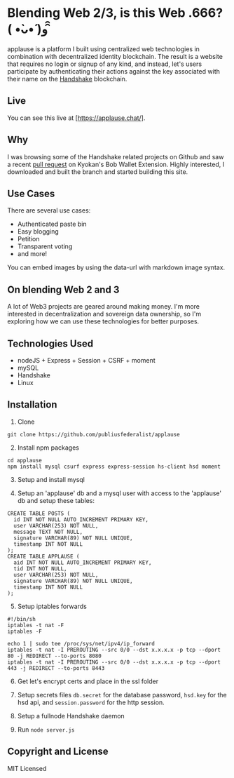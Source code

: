 # Blending Web 2/3, is this Web .666? ( •̀ᴗ•́ )و ̑̑

applause is a platform I built using centralized web technologies in combination with decentralized identity blockchain. The result is a website that requires no login or signup of any kind, and instead, let's users participate by authenticating their actions against the key associated with their name on the [Handshake](https://handshake.org/) blockchain.

## Live

You can see this live at [https://applause.chat/].

## Why

I was browsing some of the Handshake related projects on Github and saw a recent [pull request](https://github.com/kyokan/bob-extension/pull/15) on Kyokan's Bob Wallet Extension. Highly interested, I downloaded and built the branch and started building this site.

## Use Cases

There are several use cases:

- Authenticated paste bin
- Easy blogging
- Petition
- Transparent voting
- and more!

You can embed images by using the data-url with markdown image syntax.

## On blending Web 2 and 3

A lot of Web3 projects are geared around making money. I'm more interested in decentralization and sovereign data ownership, so I'm exploring how we can use these technologies for better purposes.

## Technologies Used

- nodeJS + Express + Session + CSRF + moment
- mySQL
- Handshake
- Linux

## Installation
1. Clone
```
git clone https://github.com/publiusfederalist/applause
```

2. Install npm packages
```
cd applause
npm install mysql csurf express express-session hs-client hsd moment
```

3. Setup and install mysql

4. Setup an 'applause' db and a mysql user with access to the 'applause' db and setup these tables:
```
CREATE TABLE POSTS (
  id INT NOT NULL AUTO_INCREMENT PRIMARY KEY,
  user VARCHAR(253) NOT NULL,
  message TEXT NOT NULL,
  signature VARCHAR(89) NOT NULL UNIQUE,
  timestamp INT NOT NULL
);
CREATE TABLE APPLAUSE (
  aid INT NOT NULL AUTO_INCREMENT PRIMARY KEY,
  tid INT NOT NULL,
  user VARCHAR(253) NOT NULL,
  signature VARCHAR(89) NOT NULL UNIQUE,
  timestamp INT NOT NULL
);
```
5. Setup iptables forwards
```
#!/bin/sh
iptables -t nat -F
iptables -F

echo 1 | sudo tee /proc/sys/net/ipv4/ip_forward
iptables -t nat -I PREROUTING --src 0/0 --dst x.x.x.x -p tcp --dport 80 -j REDIRECT --to-ports 8080
iptables -t nat -I PREROUTING --src 0/0 --dst x.x.x.x -p tcp --dport 443 -j REDIRECT --to-ports 8443
```

6. Get let's encrypt certs and place in the ssl folder

7. Setup secrets files `db.secret` for the database password, `hsd.key` for the hsd api, and `session.password` for the http session.

8. Setup a fullnode Handshake daemon

9. Run `node server.js`

## Copyright and License

MIT Licensed


